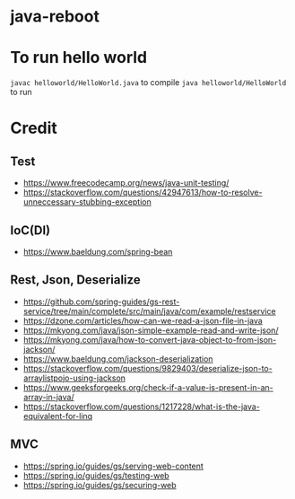 # java-reboot


# To run hello world

`javac helloworld/HelloWorld.java` to compile
`java helloworld/HelloWorld` to run


# Credit

## Test
 - https://www.freecodecamp.org/news/java-unit-testing/
 - https://stackoverflow.com/questions/42947613/how-to-resolve-unneccessary-stubbing-exception

## IoC(DI)
 - https://www.baeldung.com/spring-bean

## Rest, Json, Deserialize
 - https://github.com/spring-guides/gs-rest-service/tree/main/complete/src/main/java/com/example/restservice
 - https://dzone.com/articles/how-can-we-read-a-json-file-in-java
 - https://mkyong.com/java/json-simple-example-read-and-write-json/
 - https://mkyong.com/java/how-to-convert-java-object-to-from-json-jackson/
 - https://www.baeldung.com/jackson-deserialization
 - https://stackoverflow.com/questions/9829403/deserialize-json-to-arraylistpojo-using-jackson
 - https://www.geeksforgeeks.org/check-if-a-value-is-present-in-an-array-in-java/
 - https://stackoverflow.com/questions/1217228/what-is-the-java-equivalent-for-linq

## MVC
 - https://spring.io/guides/gs/serving-web-content
 - https://spring.io/guides/gs/testing-web
 - https://spring.io/guides/gs/securing-web

